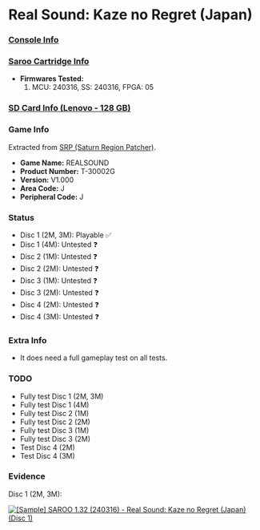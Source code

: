 # Real Sound: Kaze no Regret (Japan)

### [Console Info](../../../../Info/Consoles/VA13/README.md)

### [Saroo Cartridge Info](../../../../Info/Cartridges/RetroGameParadiseStore/1.32F/README.md)

- <b>Firmwares Tested:</b>
  1. MCU: 240316, SS: 240316, FPGA: 05

### [SD Card Info (Lenovo - 128 GB)](../../../../Info/SdCards/Lenovo/128GB/fat32/README.md)

### Game Info

Extracted from [SRP (Saturn Region Patcher)](https://segaxtreme.net/resources/saturn-region-patcher.81/download).

- <b>Game Name:</b> REALSOUND
- <b>Product Number:</b> T-30002G
- <b>Version:</b> V1.000
- <b>Area Code:</b> J
- <b>Peripheral Code:</b> J

### Status

- Disc 1 (2M, 3M): Playable :white_check_mark:
- Disc 1 (4M): Untested :question:
- Disc 2 (1M): Untested :question:
- Disc 2 (2M): Untested :question:
- Disc 3 (1M): Untested :question:
- Disc 3 (2M): Untested :question:
- Disc 4 (2M): Untested :question:
- Disc 4 (3M): Untested :question:

### Extra Info

- It does need a full gameplay test on all tests.

### TODO

- Fully test Disc 1 (2M, 3M)
- Fully test Disc 1 (4M)
- Fully test Disc 2 (1M)
- Fully test Disc 2 (2M)
- Fully test Disc 3 (1M)
- Fully test Disc 3 (2M)
- Test Disc 4 (2M)
- Test Disc 4 (3M)

### Evidence

Disc 1 (2M, 3M):

[![[Sample] SAROO 1.32 (240316) - Real Sound: Kaze no Regret (Japan) (Disc 1)](https://img.youtube.com/vi/23MQiDFP0mU/0.jpg)](https://www.youtube.com/watch?v=23MQiDFP0mU)
